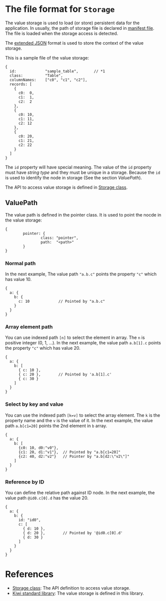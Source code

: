 # The file format for `Storage`

The value storage is used to load (or store) persistent data for the application. In usually, the path of storage file is declared in [manifest file](https://github.com/steelwheels/JSTools/blob/master/Document/jspkg.md). The file is loaded when the storage access is detected.

The [extended JSON](
https://github.com/steelwheels/KiwiScript/blob/master/KiwiLibrary/Document/Format/eJSONFormat.md) format is used to store the context of the value storage.

This is a sample file of the value storage:
````
{
  id:             "sample_table",       // *1
  class:          "Table",
  columnNames:    ["c0", "c1", "c2"],
  records: [
    {
      c0:  0,
      c1:  1,
      c2:  2
    },
    {
      c0: 10,
      c1: 11,
      c2: 12
    },
    {
      c0: 20,
      c1: 21,
      c2: 22
    }
  ]
}
````

The `id` property will have special meaning.
The value of the `id` property must have *string type* and they must be unique in a storage.
Because the `id` is used to identify the node in storage (See the section *ValuePath*).

The API to access value storage is defined in [Storage class](https://github.com/steelwheels/KiwiScript/blob/master/KiwiLibrary/Document/Class/ValueStorage.md).

## ValuePath

The value path is defined in the pointer class. It is used to point the nocde in the value storage:
````
{
        pointer: {
                class: "pointer",
                path:  "<path>"
        }
}
````

### Normal path
In the next example, The value path `"a.b.c"` points the property `"c"` which has value 10.
````
{
  a: {
    b: {
      c: 10             // Pointed by "a.b.c"
    }
  }
}
````

### Array element path
You can use indexed path `[n]` to select the element in array. The `n` is positive integer (0, 1, ...).
In the next example, the value path `a.b[1].c` points the property `"c"` which has value 20.
````
{
  a: {
    b: [
      { c: 10 },
      { c: 20 },        // Pointed by 'a.b[1].c'
      { c: 30 }
    ]
  }
}
````

### Select by key and value
You can use the indexed path `[k=v]` to select the array element. The `k` is the property name and the `v` is the value of it.
In the next example, the value path `a.b[c1=20]` points the 2nd element in `b` array.

````
{
  a: {
    b: [
      {c0: 10, d0:"v0"},
      {c1: 20, d1:"v1"},  // Pointed by "a.b[c1=20]"
      {c2: 40, d2:"v2"}   // Pointer by "a.b[d2:\"v2\"]"
    ]
  }
}
````

### Reference by ID
You can define the relative path against ID node.
In the next example, the value path `@id0.c[0].d` has the value 20.
````
{
  a: {
    b: {
      id: "id0",
      c: [
        { d: 10 },
        { d: 20 },        // Pointed by '@id0.c[0].d'
        { d: 30 }
      ]
    }
  }
}
````

# References
* [Storage class](https://github.com/steelwheels/KiwiScript/blob/master/KiwiLibrary/Document/Class/ValueStorage.md): The API definition to access value storage.
* [Kiwi standard library](https://github.com/steelwheels/KiwiScript/blob/master/KiwiLibrary/Document/Library.md): The value storage is defined in this library.
